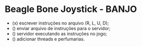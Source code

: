 # Beagle Bone Joystick - BANJO

- (x) escrever instruções no arquivo (R, L, U, D);
- () enviar arquivo de instruções para o servidor;
- () servidor executando as instruções no jogo;
- () adicionar threads e perfumarias.
